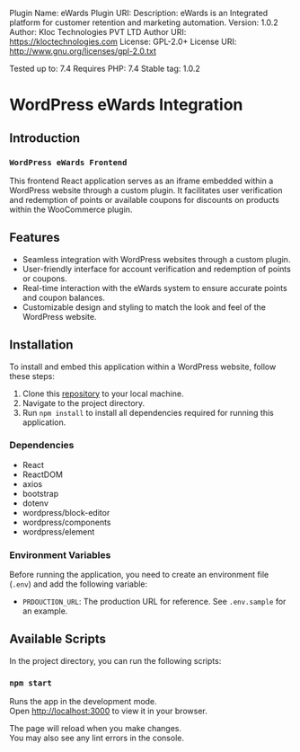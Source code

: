 Plugin Name: eWards
Plugin URI:
Description: eWards is an Integrated platform for customer retention and marketing automation.
Version: 1.0.2
Author: Kloc Technologies PVT LTD
Author URI: https://kloctechnologies.com
License: GPL-2.0+
License URI: http://www.gnu.org/licenses/gpl-2.0.txt

Tested up to: 7.4
Requires PHP: 7.4
Stable tag: 1.0.2

# WordPress eWards Integration

## Introduction

### `WordPress eWards Frontend`

This frontend React application serves as an iframe embedded within a WordPress website through a custom plugin. It facilitates user verification and redemption of points or available coupons for discounts on products within the WooCommerce plugin.

## Features

- Seamless integration with WordPress websites through a custom plugin.
- User-friendly interface for account verification and redemption of points or coupons.
- Real-time interaction with the eWards system to ensure accurate points and coupon balances.
- Customizable design and styling to match the look and feel of the WordPress website.

## Installation

To install and embed this application within a WordPress website, follow these steps:

1. Clone this [repository](https://github.com/kloctech/wordpress-ewards) to your local machine.
2. Navigate to the project directory.
3. Run `npm install` to install all dependencies required for running this application.

### Dependencies

- React
- ReactDOM
- axios
- bootstrap
- dotenv
- wordpress/block-editor
- wordpress/components
- wordpress/element

### Environment Variables

Before running the application, you need to create an environment file (`.env`) and add the following variable:

- `PRDOUCTION_URL`: The production URL for reference. See `.env.sample` for an example.

## Available Scripts

In the project directory, you can run the following scripts:

### `npm start`

Runs the app in the development mode.\
Open [http://localhost:3000](http://localhost:3000) to view it in your browser.

The page will reload when you make changes.\
You may also see any lint errors in the console.
